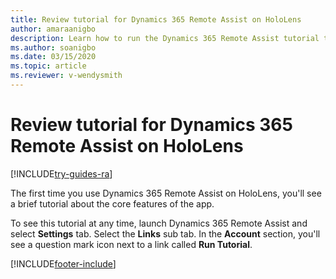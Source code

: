 ```yaml
---
title: Review tutorial for Dynamics 365 Remote Assist on HoloLens
author: amaraanigbo
description: Learn how to run the Dynamics 365 Remote Assist tutorial to learn about core features.
ms.author: soanigbo
ms.date: 03/15/2020
ms.topic: article
ms.reviewer: v-wendysmith
---
```


# Review tutorial for Dynamics 365 Remote Assist on HoloLens

[!INCLUDE[try-guides-ra](../includes/try-guides-ra.md)]

The first time you use Dynamics 365 Remote Assist on HoloLens, you'll see a brief tutorial about the core features of the app. 

To see this tutorial at any time, launch Dynamics 365 Remote Assist and select **Settings** tab. Select the **Links** sub tab. In the **Account** section, you'll see a question mark icon next to a link called **Run Tutorial**.




[!INCLUDE[footer-include](../includes/footer-banner.md)]
